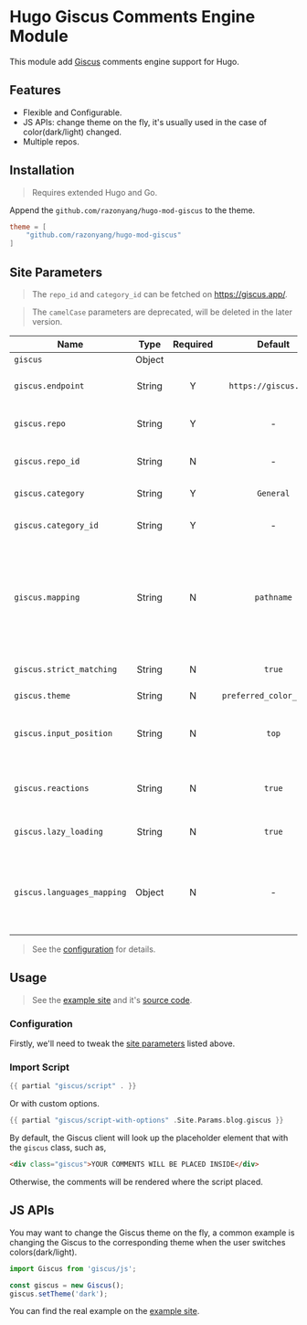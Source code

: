 # Hugo Giscus Comments Engine Module

This module add [Giscus](https://giscus.app/) comments engine support for Hugo.

## Features

- Flexible and Configurable.
- JS APIs: change theme on the fly, it's usually used in the case of color(dark/light) changed.
- Multiple repos.

## Installation

> Requires extended Hugo and Go.

Append the `github.com/razonyang/hugo-mod-giscus` to the theme.

```toml
theme = [
    "github.com/razonyang/hugo-mod-giscus"
]
```

## Site Parameters

> The `repo_id` and `category_id` can be fetched on https://giscus.app/.

> The `camelCase` parameters are deprecated, will be deleted in the later version.

| Name | Type | Required | Default | Description
|---|:-:|:-:|:-:|---
| `giscus` | Object | | |
| `giscus.endpoint` | String | Y | `https://giscus.app/` | The client script endpoint.
| `giscus.repo` | String | Y | - | The GitHub repository, `user/repo`.
| `giscus.repo_id` | String | N | - | The GitHub repository ID.
| `giscus.category` | String | Y | `General` | Discussion category.
| `giscus.category_id` | String | Y | - | Discussion category ID.
| `giscus.mapping` | String | N | `pathname` | The mapping between the embedding page and the embedded discussion.
| `giscus.strict_matching` | String | N | `true` | Use strict title matching.
| `giscus.theme` | String | N | `preferred_color_scheme` |
| `giscus.input_position` | String | N | `top` | The input position. Available options: `top` or `bottom`.
| `giscus.reactions` | String | N | `true` | Enable reactions for the main post.
| `giscus.lazy_loading` | String | N | `true` | Load the comments lazily.
| `giscus.languages_mapping` | Object | N | - | The languages mapping from site language to Giscus language.

> See the [configuration](config.yml) for details.

## Usage

> See the [example site](https://projects.razonyang.com/hugo-mod-giscus/) and it's [source code](exampleSite).

### Configuration

Firstly, we'll need to tweak the [site parameters](#site-parameters) listed above.

### Import Script

```go
{{ partial "giscus/script" . }}
```

Or with custom options.

```go
{{ partial "giscus/script-with-options" .Site.Params.blog.giscus }}
```

By default, the Giscus client will look up the placeholder element that with the `giscus` class, such as,

```html
<div class="giscus">YOUR COMMENTS WILL BE PLACED INSIDE</div>
```

Otherwise, the comments will be rendered where the script placed.

## JS APIs

You may want to change the Giscus theme on the fly, a common example is changing the Giscus to the corresponding theme when the user switches colors(dark/light).

```js
import Giscus from 'giscus/js';

const giscus = new Giscus();
giscus.setTheme('dark');
```

You can find the real example on the [example site](exampleSite).
